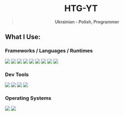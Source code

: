 <div align="center">
<h1>HTG-YT</h1>

<blockquote><strong>Ukrainian - Polish, Programmer</strong></blockquote>

</div>

## What I Use:

### Frameworks  / Languages / Runtimes

<div align="left">
<img src="https://img.shields.io/badge/rust-%23000000.svg?&style=for-the-badge&logo=rust&logoColor=white"/>
<img src="https://img.shields.io/badge/kotlin-%237F52FF.svg?&style=for-the-badge&logo=kotlin&logoColor=white"/>
<img src="https://img.shields.io/badge/node.js-%23339933.svg?&style=for-the-badge&logo=node.js&logoColor=white"/>
<img src="https://img.shields.io/badge/typescript-%233178C6.svg?&style=for-the-badge&logo=typescript&logoColor=white"/>
<img src="https://img.shields.io/badge/tailwind%20css-%2338B2AC.svg?&style=for-the-badge&logo=tailwind%20css&logoColor=white"/>
<img src="https://img.shields.io/badge/powershell-%235391FE.svg?&style=for-the-badge&logo=powershell&logoColor=white"/>
<img src="https://img.shields.io/badge/gnu%20bash-%234EAA25.svg?&style=for-the-badge&logo=gnu%20bash&logoColor=white"/>
<img src="https://img.shields.io/badge/prisma-%232D3748.svg?&style=for-the-badge&logo=prisma&logoColor=white"/>
<img src="https://img.shields.io/badge/astro-%23FF5D01.svg?&style=for-the-badge&logo=astro&logoColor=white"/>
</div>

### Dev Tools

<div align="left">
<img src="https://img.shields.io/badge/clion-%2338B2AC.svg?&style=for-the-badge&logo=clion&logoColor=white"/>
<img src="https://img.shields.io/badge/intellij%20idea-%2338B2AC.svg?&style=for-the-badge&logo=intellij%20idea&logoColor=white"/>
<img src="https://img.shields.io/badge/visual%20studio%20code-%23007ACC.svg?&style=for-the-badge&logo=visual%20studio%20code&logoColor=white"/>
<img src="https://img.shields.io/badge/git-%23F05032.svg?&style=for-the-badge&logo=git&logoColor=white"/>
</div>

### Operating Systems

<div align="left">
<img src="https://img.shields.io/badge/windows-%230078D6.svg?&style=for-the-badge&logo=windows&logoColor=white"/>
<img src="https://img.shields.io/badge/linux-%23FCC624.svg?&style=for-the-badge&logo=linux&logoColor=black"/>
</div>
